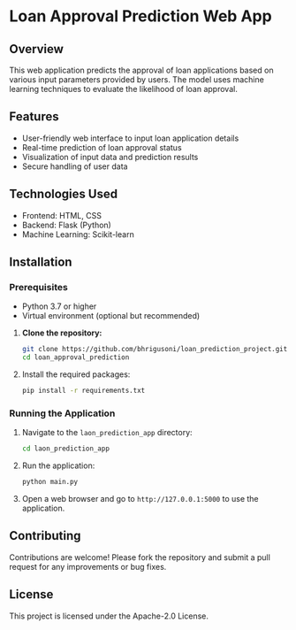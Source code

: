 # Loan Approval Prediction Web App

## Overview

This web application predicts the approval of loan applications based on various input parameters provided by users. The model uses machine learning techniques to evaluate the likelihood of loan approval.

## Features

- User-friendly web interface to input loan application details
- Real-time prediction of loan approval status
- Visualization of input data and prediction results
- Secure handling of user data

## Technologies Used

- Frontend: HTML, CSS
- Backend: Flask (Python)
- Machine Learning: Scikit-learn
## Installation

### Prerequisites

- Python 3.7 or higher
- Virtual environment (optional but recommended)

1. **Clone the repository:**

    ```bash
    git clone https://github.com/bhrigusoni/loan_prediction_project.git
    cd loan_approval_prediction

2. Install the required packages:
    ```bash
    pip install -r requirements.txt
    ```
### Running the Application

1. Navigate to the `laon_prediction_app` directory:
    ```bash
    cd laon_prediction_app
    ```

2. Run the application:
    ```bash
    python main.py
    ```

3. Open a web browser and go to `http://127.0.0.1:5000` to use the application.

## Contributing

Contributions are welcome! Please fork the repository and submit a pull request for any improvements or bug fixes.

## License

This project is licensed under the Apache-2.0 License.
